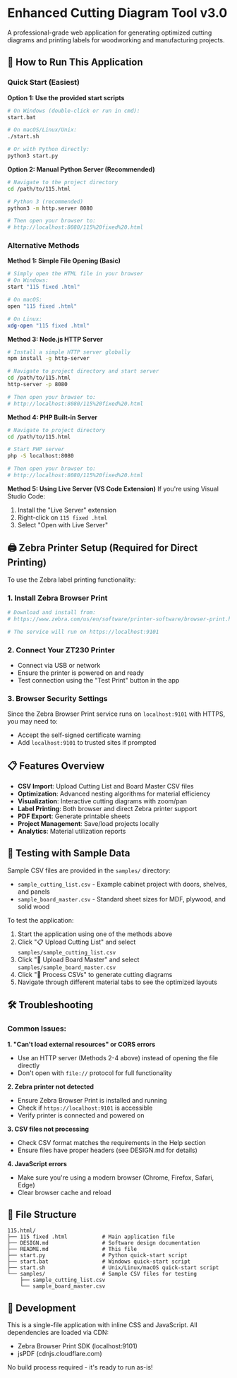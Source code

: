# Enhanced Cutting Diagram Tool v3.0

A professional-grade web application for generating optimized cutting diagrams and printing labels for woodworking and manufacturing projects.

## 🚀 How to Run This Application

### Quick Start (Easiest)

**Option 1: Use the provided start scripts**
```bash
# On Windows (double-click or run in cmd):
start.bat

# On macOS/Linux/Unix:
./start.sh

# Or with Python directly:
python3 start.py
```

**Option 2: Manual Python Server (Recommended)**
```bash
# Navigate to the project directory
cd /path/to/115.html

# Python 3 (recommended)
python3 -m http.server 8080

# Then open your browser to:
# http://localhost:8080/115%20fixed%20.html
```

### Alternative Methods

**Method 1: Simple File Opening (Basic)**
```bash
# Simply open the HTML file in your browser
# On Windows:
start "115 fixed .html"

# On macOS:
open "115 fixed .html"

# On Linux:
xdg-open "115 fixed .html"
```

**Method 3: Node.js HTTP Server**
```bash
# Install a simple HTTP server globally
npm install -g http-server

# Navigate to project directory and start server
cd /path/to/115.html
http-server -p 8080

# Then open your browser to:
# http://localhost:8080/115%20fixed%20.html
```

**Method 4: PHP Built-in Server**
```bash
# Navigate to project directory
cd /path/to/115.html

# Start PHP server
php -S localhost:8080

# Then open your browser to:
# http://localhost:8080/115%20fixed%20.html
```

**Method 5: Using Live Server (VS Code Extension)**
If you're using Visual Studio Code:
1. Install the "Live Server" extension
2. Right-click on `115 fixed .html`
3. Select "Open with Live Server"

## 🖨️ Zebra Printer Setup (Required for Direct Printing)

To use the Zebra label printing functionality:

### 1. Install Zebra Browser Print
```bash
# Download and install from:
# https://www.zebra.com/us/en/software/printer-software/browser-print.html

# The service will run on https://localhost:9101
```

### 2. Connect Your ZT230 Printer
- Connect via USB or network
- Ensure the printer is powered on and ready
- Test connection using the "Test Print" button in the app

### 3. Browser Security Settings
Since the Zebra Browser Print service runs on `localhost:9101` with HTTPS, you may need to:
- Accept the self-signed certificate warning
- Add `localhost:9101` to trusted sites if prompted

## 📋 Features Overview

- **CSV Import**: Upload Cutting List and Board Master CSV files
- **Optimization**: Advanced nesting algorithms for material efficiency
- **Visualization**: Interactive cutting diagrams with zoom/pan
- **Label Printing**: Both browser and direct Zebra printer support
- **PDF Export**: Generate printable sheets
- **Project Management**: Save/load projects locally
- **Analytics**: Material utilization reports

## 🧪 Testing with Sample Data

Sample CSV files are provided in the `samples/` directory:
- `sample_cutting_list.csv` - Example cabinet project with doors, shelves, and panels
- `sample_board_master.csv` - Standard sheet sizes for MDF, plywood, and solid wood

To test the application:
1. Start the application using one of the methods above
2. Click "📋 Upload Cutting List" and select `samples/sample_cutting_list.csv`
3. Click "📏 Upload Board Master" and select `samples/sample_board_master.csv`
4. Click "🚀 Process CSVs" to generate cutting diagrams
5. Navigate through different material tabs to see the optimized layouts

## 🛠️ Troubleshooting

### Common Issues:

**1. "Can't load external resources" or CORS errors**
- Use an HTTP server (Methods 2-4 above) instead of opening the file directly
- Don't open with `file://` protocol for full functionality

**2. Zebra printer not detected**
- Ensure Zebra Browser Print is installed and running
- Check if `https://localhost:9101` is accessible
- Verify printer is connected and powered on

**3. CSV files not processing**
- Check CSV format matches the requirements in the Help section
- Ensure files have proper headers (see DESIGN.md for details)

**4. JavaScript errors**
- Make sure you're using a modern browser (Chrome, Firefox, Safari, Edge)
- Clear browser cache and reload

## 📁 File Structure

```
115.html/
├── 115 fixed .html           # Main application file
├── DESIGN.md                 # Software design documentation
├── README.md                 # This file
├── start.py                  # Python quick-start script
├── start.bat                 # Windows quick-start script
├── start.sh                  # Unix/Linux/macOS quick-start script
└── samples/                  # Sample CSV files for testing
    ├── sample_cutting_list.csv
    └── sample_board_master.csv
```

## 🔧 Development

This is a single-file application with inline CSS and JavaScript. All dependencies are loaded via CDN:
- Zebra Browser Print SDK (localhost:9101)
- jsPDF (cdnjs.cloudflare.com)

No build process required - it's ready to run as-is!